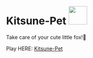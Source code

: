# Kitsune-Pet <img src="https://c.tenor.com/ewWXVZL7hHUAAAAC/fox-cute.gif" width="auto" height="50px">

Take care of your cute little fox!🦊

Play HERE: [Kitsune-Pet](https://kitsune-pet.web.app/) 
